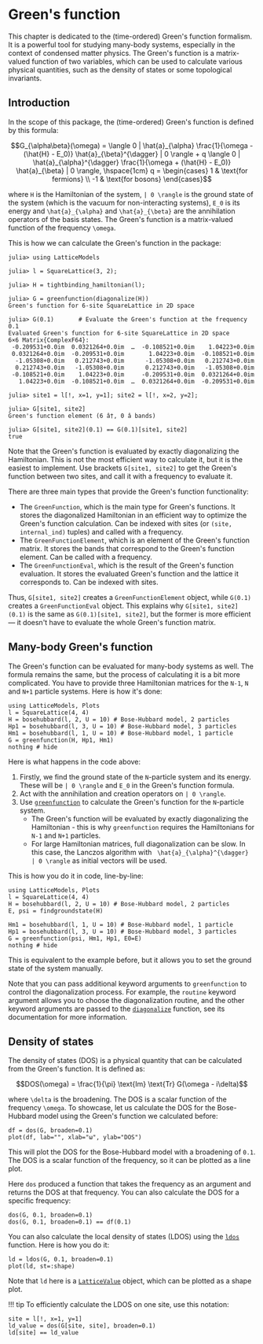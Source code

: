 # Green's function

This chapter is dedicated to the (time-ordered) Green's function formalism. It is a powerful tool for studying many-body systems, especially in the context of condensed matter physics. The Green's function is a matrix-valued function of two variables, which can be used to calculate various physical quantities, such as the density of states or some topological invariants.

## Introduction

In the scope of this package, the (time-ordered) Green's function is defined by this formula:

```math
G_{\alpha\beta}(\omega) = \langle 0 | \hat{a}_{\alpha} \frac{1}{\omega - (\hat{H} - E_0)} \hat{a}_{\beta}^{\dagger} | 0 \rangle + q 
\langle 0 | \hat{a}_{\alpha}^{\dagger} \frac{1}{\omega + (\hat{H} - E_0)} \hat{a}_{\beta} | 0 \rangle, 
\hspace{1cm} 
q = \begin{cases} 1 & \text{for fermions} \\ -1 & \text{for bosons} \end{cases}
```

where ``H`` is the Hamiltonian of the system, ``| 0 \rangle`` is the ground state of the system (which is the vacuum for non-interacting systems), ``E_0`` is its energy and ``\hat{a}_{\alpha}`` and ``\hat{a}_{\beta}`` are the annihilation operators of the basis states. The Green's function is a matrix-valued function of the frequency ``\omega``.

This is how we can calculate the Green's function in the package:

```jldoctest
julia> using LatticeModels

julia> l = SquareLattice(3, 2);

julia> H = tightbinding_hamiltonian(l);

julia> G = greenfunction(diagonalize(H))
Green's function for 6-site SquareLattice in 2D space

julia> G(0.1)       # Evaluate the Green's function at the frequency 0.1
Evaluated Green's function for 6-site SquareLattice in 2D space
6×6 Matrix{ComplexF64}:
 -0.209531+0.0im  0.0321264+0.0im  …  -0.108521+0.0im    1.04223+0.0im
 0.0321264+0.0im  -0.209531+0.0im       1.04223+0.0im  -0.108521+0.0im
  -1.05308+0.0im   0.212743+0.0im      -1.05308+0.0im   0.212743+0.0im
  0.212743+0.0im   -1.05308+0.0im      0.212743+0.0im   -1.05308+0.0im
 -0.108521+0.0im    1.04223+0.0im     -0.209531+0.0im  0.0321264+0.0im
   1.04223+0.0im  -0.108521+0.0im  …  0.0321264+0.0im  -0.209531+0.0im

julia> site1 = l[!, x=1, y=1]; site2 = l[!, x=2, y=2];

julia> G[site1, site2]
Green's function element (6 â†, 0 â bands)

julia> G[site1, site2](0.1) == G(0.1)[site1, site2]
true
```

Note that the Green's function is evaluated by exactly diagonalizing the Hamiltonian. This is not the most efficient way to calculate it, but it is the easiest to implement. Use brackets `G[site1, site2]` to get the Green's function between two sites, and call it with a frequency to evaluate it. 

There are three main types that provide the Green's function functionality:
- The `GreenFunction`, which is the main type for Green's functions. It stores the diagonalized Hamiltonian in an efficient way to optimize the Green's function calculation. Can be indexed with sites (or `(site, internal_ind)` tuples) and called with a frequency.
- The `GreenFunctionElement`, which is an element of the Green's function matrix. It stores the bands that correspond to the Green's function element. Can be called with a frequency.
- The `GreenFunctionEval`, which is the result of the Green's function evaluation. It stores the evaluated Green's function and the lattice it corresponds to. Can be indexed with sites.

Thus, `G[site1, site2]` creates a `GreenFunctionElement` object, while `G(0.1)` creates a `GreenFunctionEval` object. This explains why `G[site1, site2](0.1)` is the same as `G(0.1)[site1, site2]`, but the former is more efficient — it doesn't have to evaluate the whole Green's function matrix.

## Many-body Green's function

The Green's function can be evaluated for many-body systems as well. The formula remains the same, but the process of calculating it is a bit more complicated. You have to provide three Hamiltonian matrices for the `N-1`, `N` and `N+1` particle systems. Here is how it's done:

```@example 2
using LatticeModels, Plots
l = SquareLattice(4, 4)
H = bosehubbard(l, 2, U = 10) # Bose-Hubbard model, 2 particles
Hp1 = bosehubbard(l, 3, U = 10) # Bose-Hubbard model, 3 particles
Hm1 = bosehubbard(l, 1, U = 10) # Bose-Hubbard model, 1 particle
G = greenfunction(H, Hp1, Hm1)
nothing # hide
```

Here is what happens in the code above:
1. Firstly, we find the ground state of the `N`-particle system and its energy. These will be ``| 0 \rangle`` and ``E_0`` in the Green's function formula.
2. Act with the annihilation and creation operators on ``| 0 \rangle``.
3. Use [`greenfunction`](@ref) to calculate the Green's function for the `N`-particle system.
   - The Green's function will be evaluated by exactly diagonalizing the Hamiltonian - this is why `greenfunction` requires the Hamiltonians for `N-1` and `N+1` particles.
   - For large Hamiltonian matrices, full diagonalization can be slow. In this case, the Lanczos algorithm with `` \hat{a}_{\alpha}^{\dagger} | 0 \rangle`` as initial vectors will be used. 

This is how you do it in code, line-by-line:

```@example 2
using LatticeModels, Plots
l = SquareLattice(4, 4)
H = bosehubbard(l, 2, U = 10) # Bose-Hubbard model, 2 particles
E, psi = findgroundstate(H)

Hm1 = bosehubbard(l, 1, U = 10) # Bose-Hubbard model, 1 particle
Hp1 = bosehubbard(l, 3, U = 10) # Bose-Hubbard model, 3 particles
G = greenfunction(psi, Hm1, Hp1, E0=E)
nothing # hide
```

This is equivalent to the example before, but it allows you to set the ground state of the system manually.

Note that you can pass additional keyword arguments to `greenfunction` to control the diagonalization process. For example, the `routine` keyword argument allows you to choose the diagonalization routine, and the other keyword arguments are passed to the [`diagonalize`](@ref) function, see its documentation for more information.

## Density of states

The density of states (DOS) is a physical quantity that can be calculated from the Green's function. It is defined as:

```math
DOS(\omega) = \frac{1}{\pi} \text{Im} \text{Tr} G(\omega - i\delta)
```

where ``\delta`` is the broadening. The DOS is a scalar function of the frequency ``\omega``. To showcase, let us calculate the DOS for the Bose-Hubbard model using the Green's function we calculated before:

```@example 2
df = dos(G, broaden=0.1)
plot(df, lab="", xlab="ω", ylab="DOS")
```

This will plot the DOS for the Bose-Hubbard model with a broadening of `0.1`. The DOS is a scalar function of the frequency, so it can be plotted as a line plot. 

Here `dos` produced a function that takes the frequency as an argument and returns the DOS at that frequency. You can also calculate the DOS for a specific frequency:

```@repl 2
dos(G, 0.1, broaden=0.1)
dos(G, 0.1, broaden=0.1) == df(0.1)
```

You can also calculate the local density of states (LDOS) using the [`ldos`](@ref) function. Here is how you do it:

```@example 2
ld = ldos(G, 0.1, broaden=0.1)
plot(ld, st=:shape)
```

Note that `ld` here is a [`LatticeValue`](@ref) object, which can be plotted as a shape plot. 

!!! tip
   To efficiently calculate the LDOS on one site, use this notation:

   ```@repl 2
   site = l[!, x=1, y=1]
   ld_value = dos(G[site, site], broaden=0.1)
   ld[site] == ld_value
   ```